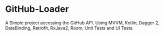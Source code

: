 # GitHub-Loader
A Simple project accessing the GitHub API. Using MVVM, Kotlin, Dagger 2, DataBinding, Retrofit, RxJava2, Room, Unit Tests and UI Tests.
